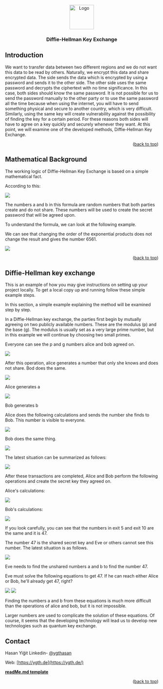 <div id="top"></div>





<!-- PROJECT LOGO -->
<br />
<div align="center">
  <a href="https://www.flaticon.com/premium-icon/lock_2592543?related_id=2592543#">
    <img src="img/lock.png" alt="Logo" width="80" height="80">
  </a>

  <h3 align="center">Diffie-Hellman Key Exchange</h3>

  
</div>







<!-- ABOUT THE PROJECT -->
## Introduction

We want to transfer data between two different regions and we do not want this data to be read by others. Naturally, we encrypt this data and share encrypted data. The side sends the data which is encrypted by using a password and sends it to the other side. The other side uses the same password and decrypts the ciphertext with no time significance. In this case, both sides should know the same password. It is not possible for us to send the password manually to the other party or to use the same password all the time because when using the internet, you will have to send something physical and secure to another country, which is very difficult. Similarly, using the same key will create vulnerability against the possibility of finding the key for a certain period. For these reasons both sides will have to agree on a key quickly and securely whenever they want. At this point, we will examine one of the developed methods, Diffie-Hellman Key Exchange.


<p align="right">(<a href="#top">back to top</a>)</p>



## Mathematical Background

The working logic of Diffie-Hellman Key Exchange is based on a simple mathematical fact.

According to this:


![](img/f.png)

The numbers a and b in this formula are random numbers that both parties create 
and do not share. These numbers will be used to create the secret password that 
will be agreed upon.

To understand the formula, we can look at the following example.

We can see that changing the order of the exponential products does not 
change the result and gives the number 6561.

![](img/m.png)

<p align="right">(<a href="#top">back to top</a>)</p>



<!-- GETTING STARTED -->
## Diffie-Hellman key exchange

This is an example of how you may give instructions on setting up your project locally.
To get a local copy up and running follow these simple example steps.

In this section, a simple example explaining the method will be examined step by step.

In a Diffie-Hellman key exchange, the parties first begin by mutually agreeing
on two publicly available numbers. These are the modulus (p) and the base (g).
The modulus is usually set as a very large prime number, but in this example
we will continue by choosing two small primes.

Everyone can see the p and g numbers alice and bob agreed on.

![](img/a.png)

After this operation, alice generates a number that only she knows and 
does not share. Bod does the same.

![](img/b.png)

Alice generates a

![](img/c.png)

Bob generates b

Alice does the following calculations and sends the number she finds to Bob.
This number is visible to everyone.

![](img/d.png)

Bob does the same thing.

![](img/e.png)

The latest situation can be summarized as follows:

![](img/a2.png)

After these transactions are completed, Alice and Bob perform the following operations and create the secret key they agreed on.

Alice's calculations:

![](img/a3.png)

Bob's calculations:

![](img/a4.png)

If you look carefully, you can see that the numbers in exit 5 and exit 10 are the same and it is 47.

The number 47 is the shared secret key and Eve or others cannot see this number. The latest situation is as follows.

![](img/a5.png)

Eve needs to find the unshared numbers a and b to find the number 47.

Eve must solve the following equations to get 47. If he can reach either 
Alice or Bob, he'll already get 47, right?

![](img/f2.png)
![](img/f3.png)

Finding the numbers a and b from these equations is much more 
difficult than the operations of alice and bob, but it is not
impossible.

Larger numbers are used to complicate the solution of these
equations. Of course, it seems that the developing technology 
will lead us to develop new technologies such as quantum key exchange.


<!-- CONTACT -->
## Contact

Hasan Yiğit Linkedin- [@ygthasan](https://www.linkedin.com/in/ygthasan/) 

Web: [https://ygth.de](https://ygth.de/)

<p align="left"><a href="https://github.com/othneildrew/Best-README-Template"><strong> readMe.md template</strong></a></p>

<p align="right">(<a href="#top">back to top</a>)</p>




